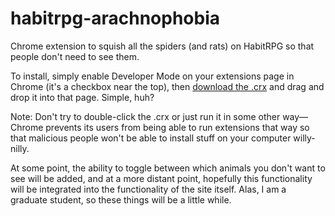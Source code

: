 habitrpg-arachnophobia
====================

Chrome extension to squish all the spiders (and rats) on HabitRPG so that people don't need to see them. 

To install, simply enable Developer Mode on your extensions page in Chrome (it's a checkbox near the top), then [download the .crx](https://github.com/tjwds/habitrpg-arachnophobia/raw/master/habitrpg-arachnophobia.crx) and drag and drop it into that page.   Simple, huh?

Note:  Don't try to double-click the .crx or just run it in some other way—Chrome prevents its users from being able to run extensions that way so that malicious people won't be able to install stuff on your computer willy-nilly. 

At some point, the ability to toggle between which animals you don't want to see will be added, and at a more distant point, hopefully this functionality will be integrated into the functionality of the site itself.  Alas, I am a graduate student, so these things will be a little while.
